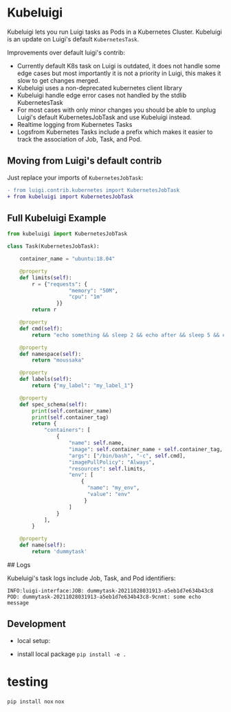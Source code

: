 # Kubeluigi

Kubeluigi lets you run Luigi tasks as Pods in a Kubernetes Cluster.  Kubeluigi is an update on Luigi's default `KubernetesTask`.

Improvements over default luigi's contrib:

- Currently default K8s task on Luigi is outdated, it does not handle some edge cases but most importantly it is not a priority in Luigi, this makes it slow to get changes merged.
- Kubeluigi uses a non-deprecated kubernetes client library
- Kubeluigi handle edge error cases not handled by the stdlib KubernetesTask
- For most cases with only minor changes you should be able to unplug Luigi's default KubernetesJobTask and use Kubeluigi instead.
- Realtime logging from Kubernetes Tasks
- Logsfrom Kubernetes Tasks include a prefix which makes it easier to track the association of Job, Task, and Pod.


## Moving from Luigi's default contrib

Just replace your imports of `KubernetesJobTask`: 

```diff
- from luigi.contrib.kubernetes import KubernetesJobTask
+ from kubeluigi import KubernetesJobTask
```



## Full Kubeluigi Example

```python
from kubeluigi import KubernetesJobTask

class Task(KubernetesJobTask):

    container_name = "ubuntu:18.04"

    @property
    def limits(self):
        r = {"requests": {
                    "memory": "50M",
                    "cpu": "1m"
                }}
        return r

    @property
    def cmd(self):
        return "echo something && sleep 2 && echo after && sleep 5 && echo again"

    @property
    def namespace(self):
        return "moussaka"

    @property
    def labels(self):
        return {"my_label": "my_label_1"}

    @property
    def spec_schema(self):
        print(self.container_name)
        print(self.container_tag)
        return {
            "containers": [
                {
                    "name": self.name,
                    "image": self.container_name + self.container_tag,
                    "args": ["/bin/bash", "-c", self.cmd],
                    "imagePullPolicy": "Always",
                    "resources": self.limits,
                    "env": [
                        {
                          "name": "my_env",
                          "value": "env"
                         }
                    ]
                }
            ],
        }

    @property
    def name(self):
        return 'dummytask'

```

## Logs

Kubeluigi's task logs include Job, Task, and Pod identifiers: 

```
INFO:luigi-interface:JOB: dummytask-20211028031913-a5eb1d7e634b43c8 POD: dummytask-20211028031913-a5eb1d7e634b43c8-9cnmt: some echo message
```


## Development

- local setup: 

- install local package
`pip install -e .`

# testing
`pip install nox`
`nox`

